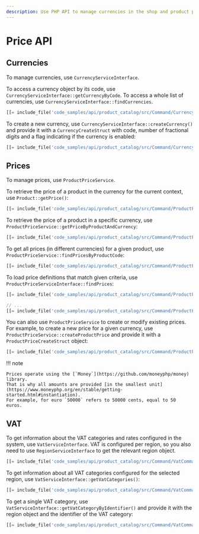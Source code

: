 ```yaml
---
description: Use PHP API to manage currencies in the shop and product prices.
---
```


# Price API

## Currencies

To manage currencies, use `CurrencyServiceInterface`.

To access a currency object by its code, use `CurrencyServiceInterface::getCurrencyByCode`.
To access a whole list of currencies, use `CurrencyServiceInterface::findCurrencies`.

``` php
[[= include_file('code_samples/api/product_catalog/src/Command/CurrencyCommand.php', 49, 57) =]]
```

To create a new currency, use `CurrencyServiceInterface::createCurrency()`
and provide it with a `CurrencyCreateStruct` with code, number of fractional digits and a flag indicating if the currency is enabled:

``` php
[[= include_file('code_samples/api/product_catalog/src/Command/CurrencyCommand.php', 64, 67) =]]
```

## Prices

To manage prices, use `ProductPriceService`.

To retrieve the price of a product in the currency for the current context, use `Product::getPrice()`:

``` php
[[= include_file('code_samples/api/product_catalog/src/Command/ProductPriceCommand.php', 63, 66) =]]
```

To retrieve the price of a product in a specific currency, use `ProductPriceService::getPriceByProductAndCurrency`:

``` php
[[= include_file('code_samples/api/product_catalog/src/Command/ProductPriceCommand.php', 67, 70) =]]
```

To get all prices (in different currencies) for a given product, use `ProductPriceService::findPricesByProductCode`:

``` php
[[= include_file('code_samples/api/product_catalog/src/Command/ProductPriceCommand.php', 83, 87) =]]
```

To load price definitions that match given criteria, use `ProductPriceServiceInterface::findPrices`:

``` php
[[= include_file('code_samples/api/product_catalog/src/Command/ProductPriceCommand.php', 10, 14) =]]

// ...
[[= include_file('code_samples/api/product_catalog/src/Command/ProductPriceCommand.php', 88, 98) =]]
```

You can also use `ProductPriceService` to create or modify existing prices.
For example, to create a new price for a given currency, use `ProductPriceService::createProductPrice` and provide it with a `ProductPriceCreateStruct` object:

``` php
[[= include_file('code_samples/api/product_catalog/src/Command/ProductPriceCommand.php', 74, 80) =]]
```

!!! note

    Prices operate using the [`Money`](https://github.com/moneyphp/money) library.
    That is why all amounts are provided [in the smallest unit](https://www.moneyphp.org/en/stable/getting-started.html#instantiation).
    For example, for euro `50000` refers to 50000 cents, equal to 50 euros.

## VAT

To get information about the VAT categories and rates configured in the system, use `VatServiceInterface`.
VAT is configured per region, so you also need to use `RegionServiceInterface` to get the relevant region object.

``` php
[[= include_file('code_samples/api/product_catalog/src/Command/VatCommand.php', 49, 50) =]]
```

To get information about all VAT categories configured for the selected region, use `VatServiceInterface::getVatCategories()`:

``` php
[[= include_file('code_samples/api/product_catalog/src/Command/VatCommand.php', 51, 56) =]]
```

To get a single VAT category, use `VatServiceInterface::getVatCategoryByIdentifier()` and provide it with the region object and the identifier of the VAT category:

``` php
[[= include_file('code_samples/api/product_catalog/src/Command/VatCommand.php', 57, 59) =]]
```
